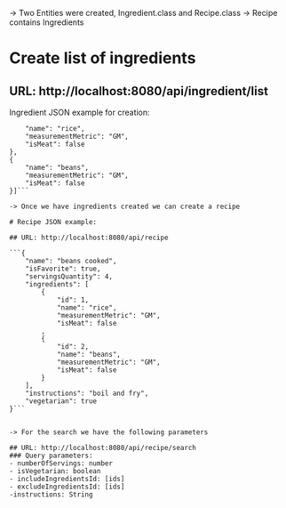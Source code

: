 

-> Two Entities were created, Ingredient.class and Recipe.class
-> Recipe contains Ingredients


# Create list of ingredients

## URL: http://localhost:8080/api/ingredient/list

Ingredient JSON example for creation:

```[{
    "name": "rice",
    "measurementMetric": "GM",
    "isMeat": false
},
{
    "name": "beans",
    "measurementMetric": "GM",
    "isMeat": false
}]```

-> Once we have ingredients created we can create a recipe

# Recipe JSON example:

## URL: http://localhost:8080/api/recipe

```{
    "name": "beans cooked",
    "isFavorite": true,
    "servingsQuantity": 4,
    "ingredients": [
        {
            "id": 1,
            "name": "rice",
            "measurementMetric": "GM",
            "isMeat": false
        ,
        {
            "id": 2,
            "name": "beans",
            "measurementMetric": "GM",
            "isMeat": false
        }
    ],
    "instructions": "boil and fry",
    "vegetarian": true
}```


-> For the search we have the following parameters

## URL: http://localhost:8080/api/recipe/search
### Query parameters:
- numberOfServings: number
- isVegetarian: boolean
- includeIngredientsId: [ids]
- excludeIngredientsId: [ids]
-instructions: String

